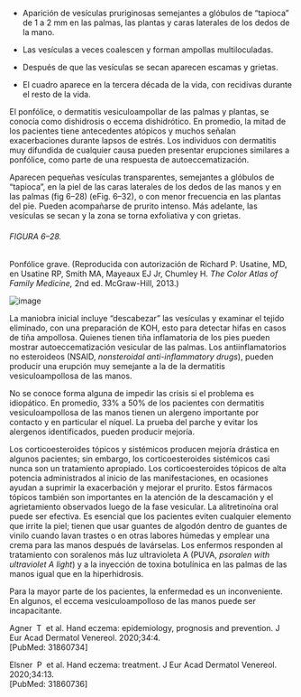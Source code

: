 -   Aparición de vesículas pruriginosas semejantes a glóbulos de “tapioca” de 1 a 2 mm en las palmas, las plantas y caras laterales de los dedos de la mano.
    
-   Las vesículas a veces coalescen y forman ampollas multiloculadas.
    
-   Después de que las vesículas se secan aparecen escamas y grietas.
    
-   El cuadro aparece en la tercera década de la vida, con recidivas durante el resto de la vida.
    

El ponfólice, o dermatitis vesiculoampollar de las palmas y plantas, se conocía como dishidrosis o eccema dishidrótico. En promedio, la mitad de los pacientes tiene antecedentes atópicos y muchos señalan exacerbaciones durante lapsos de estrés. Los individuos con dermatitis muy difundida de cualquier causa pueden presentar erupciones similares a ponfólice, como parte de una respuesta de autoeccematización.

Aparecen pequeñas vesículas transparentes, semejantes a glóbulos de “tapioca”, en la piel de las caras laterales de los dedos de las manos y en las palmas (fig 6–28) (eFig. 6–32), o con menor frecuencia en las plantas del pie. Pueden acompañarse de prurito intenso. Más adelante, las vesículas se secan y la zona se torna exfoliativa y con grietas.

###### FIGURA 6–28.

Ponfólice grave. (Reproducida con autorización de Richard P. Usatine, MD, en Usatine RP, Smith MA, Mayeaux EJ Jr, Chumley H. _The Color Atlas of Family Medicine,_ 2nd ed. McGraw-Hill, 2013.)

![image](https://mgh.silverchair-cdn.com/mgh/content_public/book/3323/amed.cmdt23_ch6_f028-1_1682436393.72902.png?Expires=1693243019&Signature=aUBIHuZlChbGMCZEkdIbmYLnCrDQVrRg4l2gUtObjE0Vt26E6UqGpnZIyiAjRlXyGSYtj7WTLltbZ6OuX3JzkAzs8-ldLZ4no2xE2qqrIRb91yX~i1mvKjc8FU4C6wk-sVT3luheBRpfj3calVnLdpdJrKJUI1JREz-0naZNJ~KOwE3ThBWfzSXfbMtYSNPWvVLAmrlUt6JZ8VmvBdkAJ5oWGBbZXvsaAIO8efxuR4r1D2ebUFF0kNatjtZYG2ROk01lLBS8qIU27PSaZ68o9oZW1kevVcbF9hfMsouVRYi0JhmHPb~q9CKnQmvTof~VHsPtt8nsTd9NrnVrfyXHCw__&Key-Pair-Id=APKAIE5G5CRDK6RD3PGA)

La maniobra inicial incluye “descabezar” las vesículas y examinar el tejido eliminado, con una preparación de KOH, esto para detectar hifas en casos de tiña ampollosa. Quienes tienen tiña inflamatoria de los pies pueden mostrar autoeccematización vesicular de las palmas. Los antiinflamatorios no esteroideos (NSAID, _nonsteroidal anti-inflammatory drugs_), pueden producir una erupción muy semejante a la de la dermatitis vesiculoampollosa de las manos.

No se conoce forma alguna de impedir las crisis si el problema es idiopático. En promedio, 33% a 50% de los pacientes con dermatitis vesiculoampollosa de las manos tienen un alergeno importante por contacto y en particular el níquel. La prueba del parche y evitar los alergenos identificados, pueden producir mejoría.

Los corticoesteroides tópicos y sistémicos producen mejoría drástica en algunos pacientes; sin embargo, los corticoesteroides sistémicos casi nunca son un tratamiento apropiado. Los corticoesteroides tópicos de alta potencia administrados al inicio de las manifestaciones, en ocasiones ayudan a suprimir la exacerbación y mejorar el prurito. Estos fármacos tópicos también son importantes en la atención de la descamación y el agrietamiento observados luego de la fase vesicular. La alitretinoína oral puede ser efectiva. Es esencial que los pacientes eviten cualquier elemento que irrite la piel; tienen que usar guantes de algodón dentro de guantes de vinilo cuando lavan trastes o en otras labores húmedas y emplear una crema para las manos después de lavárselas. Los enfermos responden al tratamiento con soralenos más luz ultravioleta A (PUVA, _psoralen with ultraviolet A light_) y a la inyección de toxina botulínica en las palmas de las manos igual que en la hiperhidrosis.

Para la mayor parte de los pacientes, la enfermedad es un inconveniente. En algunos, el eccema vesiculoampolloso de las manos puede ser incapacitante.

Agner  T  et al. Hand eczema: epidemiology, prognosis and prevention. J Eur Acad Dermatol Venereol. 2020;34:4.  
[PubMed: 31860734]    

Elsner  P  et al. Hand eczema: treatment. J Eur Acad Dermatol Venereol. 2020;34:13.  
[PubMed: 31860736]